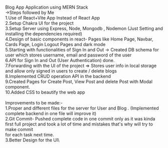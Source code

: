 Blog App Application using MERN Stack
\
->Steps followed by Me\
1.Use of React+Vite App Instead of React App \
2.Setup Chakra UI for the project\
3.Setup Server using Express, Node, Mongodb , Nodemon (Just Setting and installing the dependencies required)\
4.Design of basic components in react- Pages like Home Page, Navbar, Cards Page, Login Logout Pages and dark mode\
5.Starting with functionalities of Sign In and Out -> Created DB schema for user which stores username, email and password of the user\
6.API for Sign In and Out (User Authentication) done.\
7.Forwarding with the UI of the project => Stores user info in local storage and allow only signed in users to create / delete blogs\
8.Implemented CRUD operation API in the backend\
9.Created Pages for Create Post, View Post and delete Post with Modal component.\
10.Added CSS to beautify the web app\
\
Improvements to be made:-
\
1.Proper and different files for the server for User and Blog . (Implemented complete backend in one file will improve it)\
2.Git Commit- Pushed complete code in one commit only as it was kinda first full project and took a lot of time and mistakes that's why will try to make commit\
              for each task next time.\
3.Better Design for the UI\
